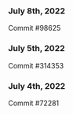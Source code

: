 ### July 8th, 2022

Commit #98625

### July 5th, 2022

Commit #314353


### July 4th, 2022

Commit #72281
